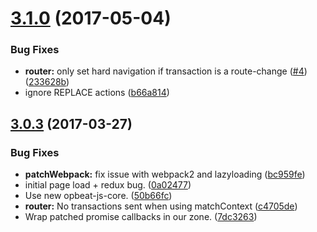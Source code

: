<a name="3.1.0"></a>
# [3.1.0](https://github.com/opbeat/opbeat-react/compare/3.0.3...v3.1.0) (2017-05-04)


### Bug Fixes

* **router:** only set hard navigation if transaction is a route-change ([#4](https://github.com/opbeat/opbeat-react/issues/4)) ([233628b](https://github.com/opbeat/opbeat-react/commit/233628b))
* ignore REPLACE actions ([b66a814](https://github.com/opbeat/opbeat-react/commit/b66a814))



<a name="3.0.3"></a>
## [3.0.3](https://github.com/opbeat/opbeat-react/compare/0.0.22...3.0.3) (2017-03-27)


### Bug Fixes

* **patchWebpack:** fix issue with webpack2 and lazyloading ([bc959fe](https://github.com/opbeat/opbeat-react/commit/bc959fe))
* initial page load + redux bug. ([0a02477](https://github.com/opbeat/opbeat-react/commit/0a02477))
* Use new opbeat-js-core. ([50b66fc](https://github.com/opbeat/opbeat-react/commit/50b66fc))
* **router:** No transactions sent when using matchContext ([c4705de](https://github.com/opbeat/opbeat-react/commit/c4705de))
* Wrap patched promise callbacks in our zone. ([7dc3263](https://github.com/opbeat/opbeat-react/commit/7dc3263))

